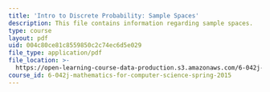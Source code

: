 ```yaml
---
title: 'Intro to Discrete Probability: Sample Spaces'
description: This file contains information regarding sample spaces.
type: course
layout: pdf
uid: 004c80ce81c8559850c2c74ec6d5e029
file_type: application/pdf
file_location: >-
  https://open-learning-course-data-production.s3.amazonaws.com/6-042j-mathematics-for-computer-science-spring-2015/004c80ce81c8559850c2c74ec6d5e029_MIT6_042JS15_SampleSpaces.pdf
course_id: 6-042j-mathematics-for-computer-science-spring-2015
---
```

